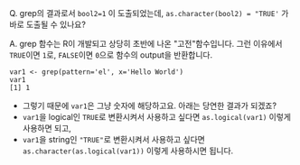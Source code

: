 Q. grep의 결과로서 `bool2=1` 이 도출되었는데, `as.character(bool2) = "TRUE'` 가 바로 도출될 수 있나요?  

A. grep 함수는 R이 개발되고 상당히 초반에 나온 "고전"함수입니다. 그런 이유에서 `TRUE`이면 `1`로, `FALSE`이면 `0`으로 함수의 output을 반환합니다.  

`var1 <- grep(pattern='el', x='Hello World')`    
`var1`  
`[1] 1`  

+ 그렇기 때문에 `var1`은 그냥 숫자에 해당하고요. 아래는 당연한 결과가 되겠죠?   
+ `var1`을 logical인 `TRUE`로 변환시켜서 사용하고 싶다면 `as.logical(var1)` 이렇게 사용하면 되고,   
+ `var1`을 string인 `"TRUE"`로 변환시켜서 사용하고 싶다면 `as.character(as.logical(var1))` 이렇게 사용하시면 됩니다.  
